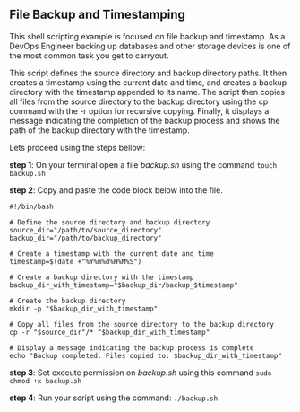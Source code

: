 ## File Backup and Timestamping

This shell scripting example is focused on file backup and timestamp. As a DevOps Engineer backing up databases and other storage devices is one of the most common task you get to carryout.

This script defines the source directory and backup directory paths. It then creates a timestamp using the current date and time, and creates a backup directory with the timestamp appended to its name. The script then copies all files from the source directory to the backup directory using the cp command with the -r option for recursive copying. Finally, it displays a message indicating the completion of the backup process and shows the path of the backup directory with the timestamp.

Lets proceed using the steps bellow:

**step 1**: On your terminal open a file *backup.sh* using the command `touch backup.sh`

**step 2**: Copy and paste the code block below into the file.

```
#!/bin/bash

# Define the source directory and backup directory
source_dir="/path/to/source_directory"
backup_dir="/path/to/backup_directory"

# Create a timestamp with the current date and time
timestamp=$(date +"%Y%m%d%H%M%S")

# Create a backup directory with the timestamp
backup_dir_with_timestamp="$backup_dir/backup_$timestamp"

# Create the backup directory
mkdir -p "$backup_dir_with_timestamp"

# Copy all files from the source directory to the backup directory
cp -r "$source_dir"/* "$backup_dir_with_timestamp"

# Display a message indicating the backup process is complete
echo "Backup completed. Files copied to: $backup_dir_with_timestamp"
```

**step 3**: Set execute permission on *backup.sh* using this command `sudo chmod +x backup.sh`

**step 4**: Run your script using the command: `./backup.sh`